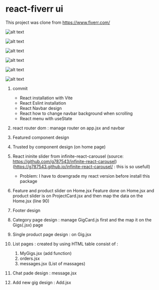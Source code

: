 ﻿# react-fiverr ui
This project was clone from https://www.fiverr.com/



![alt text](https://github.com/zeeracha/react-fiverr/blob/main/public/pages/home.png?raw=true)<br />

![alt text](https://github.com/zeeracha/react-fiverr/blob/main/public/pages/Gigs.png?raw=true)<br />

![alt text](https://github.com/zeeracha/react-fiverr/blob/main/public/pages/AddNewGig.png?raw=true)<br />

![alt text](https://github.com/zeeracha/react-fiverr/blob/main/public/pages/Order.png?raw=true)<br />

![alt text](https://github.com/zeeracha/react-fiverr/blob/main/public/pages/Messages.png?raw=true)<br />

![alt text](https://github.com/zeeracha/react-fiverr/blob/main/public/pages/message1.png?raw=true)<br />


1. commit
    - React installation with Vite
    - React Eslint installation 
    - React Navbar design
    - React how to change navbar background when scrolling 
    - React menu with useState

2. react router dom : manage router on app.jsx and navbar
3. Featured component design
4. Trusted by component design (on home page)
5. React ininite slider from infinite-react-carousel (source: https://github.com/g787543/infinite-react-carousel) (https://g787543.github.io/infinite-react-carousel/ : this is so usefull)
    - Problem: I have to downgrade my react version before install this package

6. Feature and product slider on Home.jsx 
       Feature done on Home.jsx and product slider is on ProjectCard.jsx and then map the data on the Home.jsx (line 90) 

7. Footer design
8. Category page design : manage GigCard.js first and the map it on the Gigs(.jsx) page
9. Single product page design : on Gig.jsx
10. List pages : created by using HTML table consist of :
    1) MyGigs.jsx (add function)
    2) orders.jsx
    3) messages.jsx (List of massages)
11. Chat pade design : message.jsx
12. Add new gig design : Add.jsx
